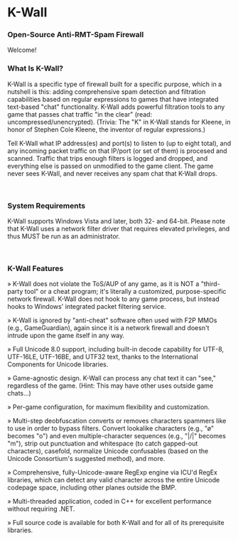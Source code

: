 # K-Wall
### Open-Source Anti-RMT-Spam Firewall

Welcome!

### What Is K-Wall?

K-Wall is a specific type of firewall built for a specific purpose, which in a nutshell is this: adding comprehensive spam detection and filtration capabilities based on regular expressions to games that have integrated text-based "chat" functionality. K-Wall adds powerful filtration tools to any game that passes chat traffic "in the clear" (read: uncompressed/unencrypted). (Trivia: The "K" in K-Wall stands for Kleene, in honor of Stephen Cole Kleene, the inventor of regular expressions.)

Tell K-Wall what IP address(es) and port(s) to listen to (up to eight total), and any incoming packet traffic on that IP/port (or set of them) is procesed and scanned. Traffic that trips enough filters is logged and dropped, and everything else is passed on unmodified to the game client. The game never sees K-Wall, and never receives any spam chat that K-Wall drops.

&nbsp;

### System Requirements

K-Wall supports Windows Vista and later, both 32- and 64-bit. Please note that K-Wall uses a network filter driver that requires elevated privileges, and thus MUST be run as an administrator.

&nbsp;

### K-Wall Features

» K-Wall does not violate the ToS/AUP of any game, as it is NOT a "third-party tool" or a cheat program; it's literally a customized, purpose-specific network firewall. K-Wall does not hook to any game process, but instead hooks to Windows' integrated packet filtering service.

» K-Wall is ignored by "anti-cheat" software often used with F2P MMOs (e.g., GameGuardian), again since it is a network firewall and doesn't intrude upon the game itself in any way.

» Full Unicode 8.0 support, including built-in decode capability for UTF-8, UTF-16LE, UTF-16BE, and UTF32 text, thanks to the International Components for Unicode libraries.

» Game-agnostic design. K-Wall can process any chat text it can "see," regardless of the game. (Hint: This may have other uses outside game chats...)

» Per-game configuration, for maximum flexibility and customization.

» Multi-step deobfuscation converts or removes characters spammers like to use in order to bypass filters. Convert lookalike characters (e.g., "ø" becomes "o") and even multiple-character sequences (e.g., "|\/|" becomes "m"), strip out punctuation and whitespace (to catch gapped-out characters), casefold, normalize Unicode confusables (based on the Unicode Consortium's suggested method), and more.

» Comprehensive, fully-Unicode-aware RegExp engine via ICU'd RegEx libraries, which can detect any valid character across the entire Unicode codepage space, including other planes outside the BMP.

» Multi-threaded application, coded in C++ for excellent performance without requiring .NET.

» Full source code is available for both K-Wall and for all of its prerequisite libraries.
